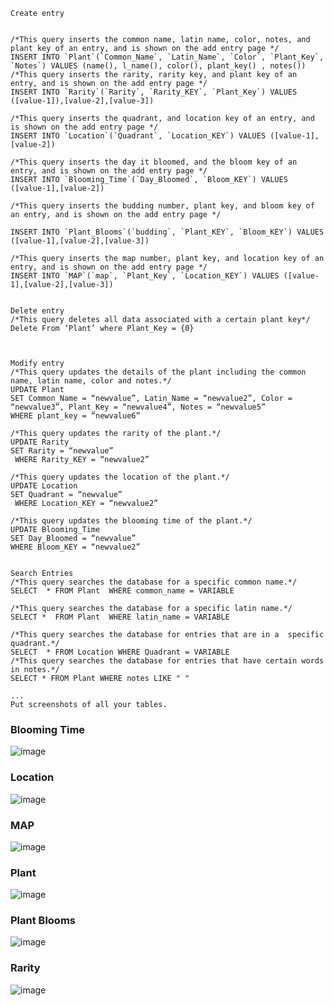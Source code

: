 
```
Create entry


/*This query inserts the common name, latin name, color, notes, and plant key of an entry, and is shown on the add entry page */
INSERT INTO `Plant`(`Common_Name`, `Latin_Name`, `Color`, `Plant_Key`, `Notes`) VALUES (name(), l_name(), color(), plant_key() , notes())
/*This query inserts the rarity, rarity key, and plant key of an entry, and is shown on the add entry page */
INSERT INTO `Rarity`(`Rarity`, `Rarity_KEY`, `Plant_Key`) VALUES ([value-1]),[value-2],[value-3])

/*This query inserts the quadrant, and location key of an entry, and is shown on the add entry page */
INSERT INTO `Location`(`Quadrant`, `Location_KEY`) VALUES ([value-1],[value-2])

/*This query inserts the day it bloomed, and the bloom key of an entry, and is shown on the add entry page */
INSERT INTO `Blooming_Time`(`Day_Bloomed`, `Bloom_KEY`) VALUES ([value-1],[value-2])

/*This query inserts the budding number, plant key, and bloom key of an entry, and is shown on the add entry page */

INSERT INTO `Plant_Blooms`(`budding`, `Plant_KEY`, `Bloom_KEY`) VALUES ([value-1],[value-2],[value-3])

/*This query inserts the map number, plant key, and location key of an entry, and is shown on the add entry page */
INSERT INTO `MAP`(`map`, `Plant_Key`, `Location_KEY`) VALUES ([value-1],[value-2],[value-3])


Delete entry
/*This query deletes all data associated with a certain plant key*/
Delete From ‘Plant’ where Plant_Key = {0}  



Modify entry
/*This query updates the details of the plant including the common name, latin name, color and notes.*/
UPDATE Plant 
SET Common_Name = “newvalue”, Latin_Name = “newvalue2”, Color = “newvalue3”, Plant_Key = “newvalue4”, Notes = “newvalue5” 
WHERE plant_key = “newvalue6”

/*This query updates the rarity of the plant.*/
UPDATE Rarity
SET Rarity = “newvalue”
 WHERE Rarity_KEY = “newvalue2”

/*This query updates the location of the plant.*/
UPDATE Location
SET Quadrant = “newvalue”
 WHERE Location_KEY = “newvalue2”

/*This query updates the blooming time of the plant.*/
UPDATE Blooming_Time
SET Day_Bloomed = “newvalue”
WHERE Bloom_KEY = “newvalue2”


Search Entries
/*This query searches the database for a specific common name.*/
SELECT  * FROM Plant  WHERE common_name = VARIABLE

/*This query searches the database for a specific latin name.*/
SELECT *  FROM Plant  WHERE latin_name = VARIABLE

/*This query searches the database for entries that are in a  specific quadrant.*/
SELECT  * FROM Location WHERE Quadrant = VARIABLE
/*This query searches the database for entries that have certain words in notes.*/
SELECT * FROM Plant WHERE notes LIKE " "

...
Put screenshots of all your tables.
```
### Blooming Time


![image](https://github.com/2020-Spring-CSC-330/pm-05-creating-your-database-application-meadowhouse/blob/master/Tables%20Screenshots/Blooming_Time.png)

### Location


![image](https://github.com/2020-Spring-CSC-330/pm-05-creating-your-database-application-meadowhouse/blob/master/Tables%20Screenshots/Location.png)


### MAP


![image](https://github.com/2020-Spring-CSC-330/pm-05-creating-your-database-application-meadowhouse/blob/master/Tables%20Screenshots/MAP.png)

### Plant


![image](https://github.com/2020-Spring-CSC-330/pm-05-creating-your-database-application-meadowhouse/blob/master/Tables%20Screenshots/Plant.png)

### Plant Blooms


![image](https://github.com/2020-Spring-CSC-330/pm-05-creating-your-database-application-meadowhouse/blob/master/Tables%20Screenshots/Plant_Blooms.png)


### Rarity


![image](https://github.com/2020-Spring-CSC-330/pm-05-creating-your-database-application-meadowhouse/blob/master/Tables%20Screenshots/Rarity.png)



